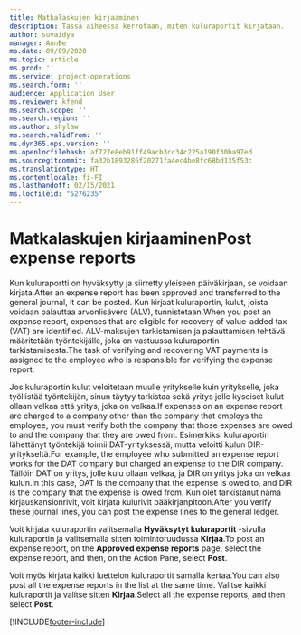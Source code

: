 ```yaml
---
title: Matkalaskujen kirjaaminen
description: Tässä aiheessa kerrotaan, miten kuluraportit kirjataan.
author: suvaidya
manager: AnnBe
ms.date: 09/09/2020
ms.topic: article
ms.prod: ''
ms.service: project-operations
ms.search.form: ''
audience: Application User
ms.reviewer: kfend
ms.search.scope: ''
ms.search.region: ''
ms.author: shylaw
ms.search.validFrom: ''
ms.dyn365.ops.version: ''
ms.openlocfilehash: af727e8eb91ff49acb3cc34c225a190f30ba97ed
ms.sourcegitcommit: fa32b1893286f20271fa4ec4be8fc68bd135f53c
ms.translationtype: HT
ms.contentlocale: fi-FI
ms.lasthandoff: 02/15/2021
ms.locfileid: "5276235"
---
```

# <a name="post-expense-reports"></a><span data-ttu-id="b0abc-103">Matkalaskujen kirjaaminen</span><span class="sxs-lookup"><span data-stu-id="b0abc-103">Post expense reports</span></span>

<span data-ttu-id="b0abc-104">Kun kuluraportti on hyväksytty ja siirretty yleiseen päiväkirjaan, se voidaan kirjata.</span><span class="sxs-lookup"><span data-stu-id="b0abc-104">After an expense report has been approved and transferred to the general journal, it can be posted.</span></span> <span data-ttu-id="b0abc-105">Kun kirjaat kuluraportin, kulut, joista voidaan palauttaa arvonlisävero (ALV), tunnistetaan.</span><span class="sxs-lookup"><span data-stu-id="b0abc-105">When you post an expense report, expenses that are eligible for recovery of value-added tax (VAT) are identified.</span></span> <span data-ttu-id="b0abc-106">ALV-maksujen tarkistamisen ja palauttamisen tehtävä määritetään työntekijälle, joka on vastuussa kuluraportin tarkistamisesta.</span><span class="sxs-lookup"><span data-stu-id="b0abc-106">The task of verifying and recovering VAT payments is assigned to the employee who is responsible for verifying the expense report.</span></span>

<span data-ttu-id="b0abc-107">Jos kuluraportin kulut veloitetaan muulle yritykselle kuin yritykselle, joka työllistää työntekijän, sinun täytyy tarkistaa sekä yritys jolle kyseiset kulut ollaan velkaa että yritys, joka on velkaa.</span><span class="sxs-lookup"><span data-stu-id="b0abc-107">If expenses on an expense report are charged to a company other than the company that employs the employee, you must verify both the company that those expenses are owed to and the company that they are owed from.</span></span> <span data-ttu-id="b0abc-108">Esimerkiksi kuluraportin lähettänyt työntekijä toimii DAT-yrityksessä, mutta veloitti kulun DIR-yritykseltä.</span><span class="sxs-lookup"><span data-stu-id="b0abc-108">For example, the employee who submitted an expense report works for the DAT company but charged an expense to the DIR company.</span></span> <span data-ttu-id="b0abc-109">Tällöin DAT on yritys, jolle kulu ollaan velkaa, ja DIR on yritys joka on velkaa kulun.</span><span class="sxs-lookup"><span data-stu-id="b0abc-109">In this case, DAT is the company that the expense is owed to, and DIR is the company that the expense is owed from.</span></span> <span data-ttu-id="b0abc-110">Kun olet tarkistanut nämä kirjauskansionrivit, voit kirjata kulurivit pääkirjanpitoon.</span><span class="sxs-lookup"><span data-stu-id="b0abc-110">After you verify these journal lines, you can post the expense lines to the general ledger.</span></span>

<span data-ttu-id="b0abc-111">Voit kirjata kuluraportin valitsemalla **Hyväksytyt kuluraportit** -sivulla kuluraportin ja valitsemalla sitten toimintoruudussa **Kirjaa**.</span><span class="sxs-lookup"><span data-stu-id="b0abc-111">To post an expense report, on the **Approved expense reports** page, select the expense report, and then, on the Action Pane, select **Post**.</span></span>

<span data-ttu-id="b0abc-112">Voit myös kirjata kaikki luettelon kuluraportit samalla kertaa.</span><span class="sxs-lookup"><span data-stu-id="b0abc-112">You can also post all the expense reports in the list at the same time.</span></span> <span data-ttu-id="b0abc-113">Valitse kaikki kuluraportit ja valitse sitten **Kirjaa**.</span><span class="sxs-lookup"><span data-stu-id="b0abc-113">Select all the expense reports, and then select **Post**.</span></span>


[!INCLUDE[footer-include](../includes/footer-banner.md)]